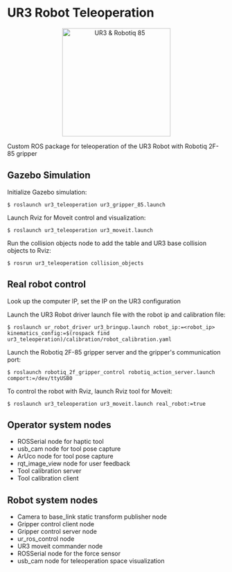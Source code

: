 UR3 Robot Teleoperation
===

<p align="center">
    <img src="https://github.com/cambel/ur3/blob/master/wiki/ur3.gif?raw=true" alt="UR3 & Robotiq 85" width="250">
</p>

Custom ROS package for teleoperation of the UR3 Robot with Robotiq 2F-85 gripper

## Gazebo Simulation

Initialize Gazebo simulation:
  ```
  $ roslaunch ur3_teleoperation ur3_gripper_85.launch
  ```

Launch Rviz for Moveit control and visualization:
  ```
  $ roslaunch ur3_teleoperation ur3_moveit.launch
  ```

Run the collision objects node to add the table and UR3 base collision objects to Rviz:
  ```
  $ rosrun ur3_teleoperation collision_objects
  ```

## Real robot control

Look up the computer IP, set the IP on the UR3 configuration

Launch the UR3 Robot driver launch file with the robot ip and calibration file:
  ```
  $ roslaunch ur_robot_driver ur3_bringup.launch robot_ip:=<robot_ip> kinematics_config:=$(rospack find ur3_teleoperation)/calibration/robot_calibration.yaml
  ```

Launch the Robotiq 2F-85 gripper server and the gripper's communication port:
  ```
  $ roslaunch robotiq_2f_gripper_control robotiq_action_server.launch comport:=/dev/ttyUSB0
  ```

To control the robot with Rviz, launch Rviz tool for Moveit:
  ```
  $ roslaunch ur3_teleoperation ur3_moveit.launch real_robot:=true
  ```

## Operator system nodes

* ROSSerial node for haptic tool
* usb_cam node for tool pose capture
* ArUco node for tool pose capture
* rqt_image_view node for user feedback
* Tool calibration server
* Tool calibration client

## Robot system nodes

* Camera to base_link static transform publisher node
* Gripper control client node
* Gripper control server node
* ur_ros_control node
* UR3 moveit commander node
* ROSSerial node for the force sensor
* usb_cam node for teleoperation space visualization